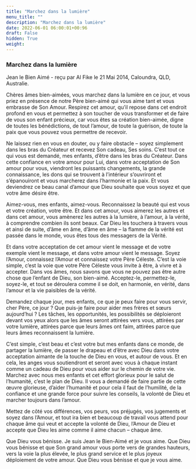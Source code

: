 ```yaml
---
title: "Marchez dans la lumière"
menu_title: ""
description: "Marchez dans la lumière"
date: 2022-06-01 06:00:01+00:96
draft: False
hidden: True
weight:
---
```

### Marchez dans la lumière

Jean le Bien Aimé - reçu par Al Fike le 21 Mai 2014, Caloundra, QLD, Australie.

Chères âmes bien-aimées, vous marchez dans la lumière en ce jour, et vous priez en présence de notre Père bien-aimé qui vous aime tant et vous embrasse de Son Amour. Respirez cet amour, qu’il repose dans cet endroit profond en vous et permettez à son toucher de vous transformer et de faire de vous son enfant précieux, car vous êtes sa création bien-aimée, digne de toutes les bénédictions, de tout l’amour, de toute la guérison, de toute la paix que vous pouvez vous permettre de recevoir.

Ne laissez rien en vous en douter, ou y faire obstacle – soyez simplement dans les bras du Créateur et recevez Son cadeau, Ses soins. C’est tout ce qui vous est demandé, mes enfants, d’être dans les bras du Créateur. Dans cette confiance en votre amour pour Lui, dans votre acceptation de Son amour pour vous, viendront les puissants changements, la grande connaissance, les dons qui se trouvent à l’intérieur s’ouvriront et s’épanouiront et vous marcherez dans l’harmonie et la paix. Et vous deviendrez ce beau canal d’amour que Dieu souhaite que vous soyez et que votre âme désire être.

Aimez-vous, mes enfants, aimez-vous. Reconnaissez la beauté qui est vous et votre création, votre être. Et dans cet amour, vous aimerez les autres et dans cet amour, vous amènerez les autres à la lumière, à l’amour, à la vérité, à comprendre combien ils sont beaux. Car Dieu les touchera à travers vous et ainsi de suite, d’âme en âme, d’âme en âme – la flamme de la vérité est passée dans le monde, vous êtes tous des messagers de la Vérité.

Et dans votre acceptation de cet amour vient le message et de votre exemple vient le message, et dans votre amour vient le message. Soyez l’Amour, connaissez l’Amour et connaissez votre Père Céleste. C’est la voie simple, c’est la voie que votre Père Céleste vous invite à être, à vivre et à accepter. Dans vos âmes, nous savons que vous ne pouvez pas être autre chose que l’enfant de Dieu, son bien-aimé. Acceptez-le, permettez-le, soyez-le, et tout se déroulera comme il se doit, en harmonie, en vérité, dans l’amour et la vie paisibles de la vérité.

Demandez chaque jour, mes enfants, ce que je peux faire pour vous servir, cher Père, ce jour ? Que puis-je faire pour aider mes frères et sœurs aujourd’hui ? Les tâches, les opportunités, les possibilités se déploieront devant vos yeux alors que les âmes seront attirées vers vous, attirées par votre lumière, attirées parce que leurs âmes ont faim, attirées parce que leurs âmes reconnaissent la lumière.

C’est simple, c’est beau et c’est votre but mes enfants dans ce monde, de partager la lumière, de passer le drapeau et d’être avec Dieu dans votre acceptation aimante de la touche de Dieu en vous, et autour de vous. Et en cela, les anges vous soutiendront et seront avec vous à chaque instant comme un cadeau de Dieu pour vous aider sur le chemin de votre vie. Marchez avec nous mes enfants et cet effort glorieux pour le salut de l’humanité, c’est le plan de Dieu. Il vous a demandé de faire partie de cette œuvre glorieuse, d’aider l’humanité et pour cela il faut de l’humilité, de la confiance et une grande force pour suivre les conseils, la volonté de Dieu et marcher toujours dans l’amour.

Mettez de côté vos différences, vos peurs, vos préjugés, vos jugements et soyez dans l’Amour, et tout ira bien et beaucoup de travail vous attend pour chaque âme qui veut et accepte la volonté de Dieu, l’Amour de Dieu et accepte que Dieu les aime comme il aime chacun – chaque âme.

Que Dieu vous bénisse. Je suis Jean le Bien-Aimé et je vous aime. Que Dieu vous bénisse et que Son grand amour vous porte vers de grandes hauteurs, vers la voie la plus élevée, le plus grand service et le plus joyeux déploiement de votre amour. Que Dieu vous bénisse et que je vous aime.
